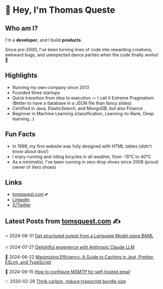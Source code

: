 # 👋 Hey, I'm Thomas Queste

## Who am I?

I'm a **developer**, and I build **products**.

Since pre-2000, I've been turning lines of code into rewarding creations,
  awkward bugs, and unexpected dance parties when the code finally works! 🎉

## Highlights

- Running my own company since 2013
- Founded three startups
- Quick transition from idea to execution — I call it Extreme Pragmatism (Better to have a database in a JSON file than fancy slides)
- Certified in Java, ElasticSearch, and MongoDB, but also Finance
- Beginner in Machine Learning (classification, Learning-to-Rank, Deep learning...)

## Fun Facts

- In 1999, my first website was fully designed with HTML tables (didn't know about divs!)
- I enjoy running and riding bicycles in all weather, from -15°C to 40°C
- As a minimalist, I've been running in zero drop shoes since 2008 (proud owner of Xero shoes)

## Links

- <a href="https://www.tomsquest.com" title="blog">tomsquest.com</a> 💕
- <a href="https://www.linkedin.com/in/thomasqueste" title="View Thomas Queste's profile on LinkedIn">LinkedIn</a>
- <a href="https://twitter.com/ThomasQueste" title="View Thomas Queste's profile on Twitter">X/Twitter</a>

## Latest Posts from [tomsquest.com](https://www.tomsquest.com) ✍️

<!-- BLOG-POST-LIST:START -->
⭐ 2024-08-31 
 [Get structured output from a Language Model using BAML](https://www.tomsquest.com/blog/2024/08/get-structured-output-from-llm-using-baml/) 

🔥 2024-07-27 
 [Delightful experience with Anthropic Claude LLM](https://www.tomsquest.com/blog/2024/07/using-claude-llm/) 

💫 2024-06-22 
 [Maximizing Efficiency: A Guide to Caching in Jest, Prettier, ESLint, and TypeScript](https://www.tomsquest.com/blog/2024/06/cache-jest-eslint-prettier-typescript-ci/) 

🚀 2024-06-15 
 [How to configure MSMTP for self-hosted email](https://www.tomsquest.com/blog/2024/06/configure-msmtp-selfhost/) 

✨ 2020-02-28 
 [Think carbon, reduce typescript bundle size](https://www.tomsquest.com/blog/2020/02/think-carbon-reduce-typescript-bundle-size/) 
<!-- BLOG-POST-LIST:END -->